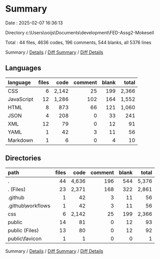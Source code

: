 # Summary

Date : 2025-02-07 16:36:13

Directory c:\\Users\\ooijs\\Documents\\development\\FED-Assg2-Mokesell

Total : 44 files,  4636 codes, 196 comments, 544 blanks, all 5376 lines

Summary / [Details](details.md) / [Diff Summary](diff.md) / [Diff Details](diff-details.md)

## Languages
| language | files | code | comment | blank | total |
| :--- | ---: | ---: | ---: | ---: | ---: |
| CSS | 6 | 2,142 | 25 | 199 | 2,366 |
| JavaScript | 12 | 1,286 | 102 | 164 | 1,552 |
| HTML | 8 | 873 | 66 | 121 | 1,060 |
| JSON | 4 | 208 | 0 | 33 | 241 |
| XML | 12 | 79 | 0 | 12 | 91 |
| YAML | 1 | 42 | 3 | 11 | 56 |
| Markdown | 1 | 6 | 0 | 4 | 10 |

## Directories
| path | files | code | comment | blank | total |
| :--- | ---: | ---: | ---: | ---: | ---: |
| . | 44 | 4,636 | 196 | 544 | 5,376 |
| . (Files) | 23 | 2,371 | 168 | 322 | 2,861 |
| .github | 1 | 42 | 3 | 11 | 56 |
| .github\\workflows | 1 | 42 | 3 | 11 | 56 |
| css | 6 | 2,142 | 25 | 199 | 2,366 |
| public | 14 | 81 | 0 | 12 | 93 |
| public (Files) | 13 | 80 | 0 | 12 | 92 |
| public\\favicon | 1 | 1 | 0 | 0 | 1 |

Summary / [Details](details.md) / [Diff Summary](diff.md) / [Diff Details](diff-details.md)